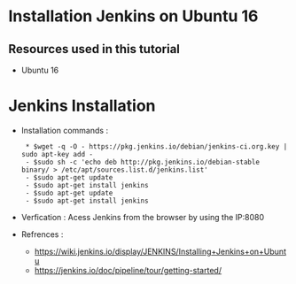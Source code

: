 # Installation Jenkins on Ubuntu 16

## Resources used in this tutorial
 - Ubuntu 16

# Jenkins Installation 
 - Installation commands :
		
		* $wget -q -O - https://pkg.jenkins.io/debian/jenkins-ci.org.key | sudo apt-key add -
		- $sudo sh -c 'echo deb http://pkg.jenkins.io/debian-stable binary/ > /etc/apt/sources.list.d/jenkins.list'
		- $sudo apt-get update
		- $sudo apt-get install jenkins
		- $sudo apt-get update
		- $sudo apt-get install jenkins
	
 - Verfication : 
		Acess Jenkins from the browser by using the IP:8080
		
 - Refrences :
   - https://wiki.jenkins.io/display/JENKINS/Installing+Jenkins+on+Ubuntu
   - https://jenkins.io/doc/pipeline/tour/getting-started/
		

		
